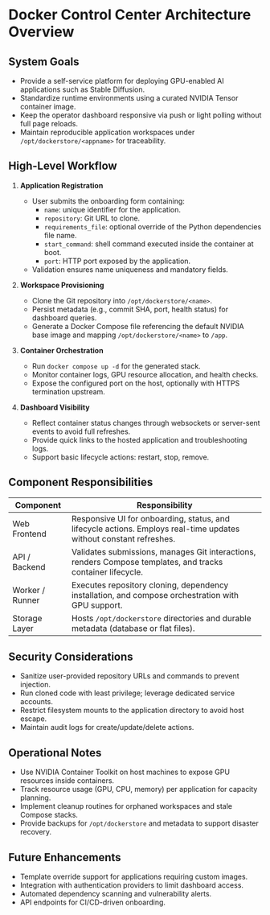 # Docker Control Center Architecture Overview

## System Goals
- Provide a self-service platform for deploying GPU-enabled AI applications such as Stable Diffusion.
- Standardize runtime environments using a curated NVIDIA Tensor container image.
- Keep the operator dashboard responsive via push or light polling without full page reloads.
- Maintain reproducible application workspaces under `/opt/dockerstore/<appname>` for traceability.

## High-Level Workflow
1. **Application Registration**
   - User submits the onboarding form containing:
     - `name`: unique identifier for the application.
     - `repository`: Git URL to clone.
     - `requirements_file`: optional override of the Python dependencies file name.
     - `start_command`: shell command executed inside the container at boot.
     - `port`: HTTP port exposed by the application.
   - Validation ensures name uniqueness and mandatory fields.

2. **Workspace Provisioning**
   - Clone the Git repository into `/opt/dockerstore/<name>`.
   - Persist metadata (e.g., commit SHA, port, health status) for dashboard queries.
   - Generate a Docker Compose file referencing the default NVIDIA base image and mapping `/opt/dockerstore/<name>` to `/app`.

3. **Container Orchestration**
   - Run `docker compose up -d` for the generated stack.
   - Monitor container logs, GPU resource allocation, and health checks.
   - Expose the configured port on the host, optionally with HTTPS termination upstream.

4. **Dashboard Visibility**
   - Reflect container status changes through websockets or server-sent events to avoid full refreshes.
   - Provide quick links to the hosted application and troubleshooting logs.
   - Support basic lifecycle actions: restart, stop, remove.

## Component Responsibilities
| Component | Responsibility |
| --- | --- |
| Web Frontend | Responsive UI for onboarding, status, and lifecycle actions. Employs real-time updates without constant refreshes. |
| API / Backend | Validates submissions, manages Git interactions, renders Compose templates, and tracks container lifecycle. |
| Worker / Runner | Executes repository cloning, dependency installation, and compose orchestration with GPU support. |
| Storage Layer | Hosts `/opt/dockerstore` directories and durable metadata (database or flat files). |

## Security Considerations
- Sanitize user-provided repository URLs and commands to prevent injection.
- Run cloned code with least privilege; leverage dedicated service accounts.
- Restrict filesystem mounts to the application directory to avoid host escape.
- Maintain audit logs for create/update/delete actions.

## Operational Notes
- Use NVIDIA Container Toolkit on host machines to expose GPU resources inside containers.
- Track resource usage (GPU, CPU, memory) per application for capacity planning.
- Implement cleanup routines for orphaned workspaces and stale Compose stacks.
- Provide backups for `/opt/dockerstore` and metadata to support disaster recovery.

## Future Enhancements
- Template override support for applications requiring custom images.
- Integration with authentication providers to limit dashboard access.
- Automated dependency scanning and vulnerability alerts.
- API endpoints for CI/CD-driven onboarding.
